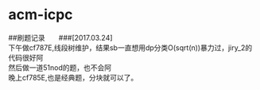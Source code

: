 # acm-icpc  
##刷题记录      
###[2017.03.24]       </br>
下午做cf787E,线段树维护，结果sb一直想用dp分类O(sqrt(n))暴力过，jiry_2的代码很好阿    </br>
然后做一道51nod的题，也不会阿    </br>
晚上cf785E,也是经典题，分块就可以了。 </br>
